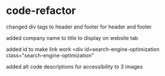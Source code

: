 # code-refactor

changed div tags to header and footer for header and footer

added company name to title to display on website tab

 added id to make link work
        <div id=search-engine-optimization class="search-engine-optimization"
        
 added alt code descriptions for accessibility to 3 images
 
 
